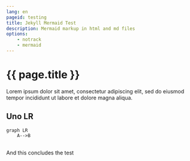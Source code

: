 ```yaml
---
lang: en
pageid: testing
title: Jekyll Mermaid Test
description: Mermaid markup in html and md files
options:
    - notrack  
    - mermaid
---
```

# {{ page.title }}
Lorem ipsum dolor sit amet, consectetur adipiscing elit, sed do eiusmod tempor incididunt ut labore et dolore magna aliqua. 

## Uno LR
<pre>
<code class="language-mermaid">graph LR
    A-->B
</code>
</pre>

And this concludes the test
